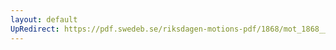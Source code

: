 ```yaml
---
layout: default
UpRedirect: https://pdf.swedeb.se/riksdagen-motions-pdf/1868/mot_1868__ak__00031/mot_1868__ak__00031_002.pdf
---
```

